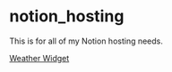 # notion_hosting

This is for all of my Notion hosting needs.


<a href="https://dedecanada.github.io/notion_hosting/weather_widget.html">Weather Widget</a>

